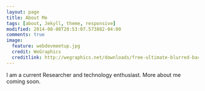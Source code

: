 ```yaml
---
layout: page
title: About Me
tags: [about, Jekyll, theme, responsive]
modified: 2014-08-08T20:53:07.573882-04:00
comments: true
image:
  feature: webdevmeetup.jpg
  credit: WeGraphics
  creditlink: http://wegraphics.net/downloads/free-ultimate-blurred-background-pack/
---
```


I am a current Researcher and technology enthusiast. More about me coming soon.
